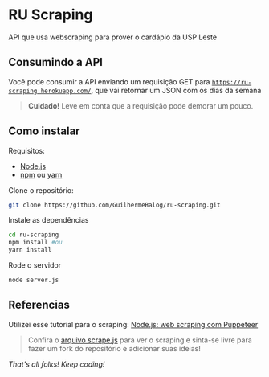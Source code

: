 # RU Scraping

API que usa webscraping para prover o cardápio da USP Leste

## Consumindo a API

Você pode consumir a API enviando um requisição GET para [`https://ru-scraping.herokuapp.com/`](https://ru-scraping.herokuapp.com/), que vai retornar um JSON com os dias da semana

> **Cuidado!** Leve em conta que a requisição pode demorar um pouco. 

## Como instalar

Requisitos:

- [Node.js](https://nodejs.org)
- [npm](https://www.npmjs.com/) ou [yarn](https://yarnpkg.com/)

Clone o repositório:

```bash
git clone https://github.com/GuilhermeBalog/ru-scraping.git
```

Instale as dependências

```bash
cd ru-scraping
npm install #ou
yarn install
```

Rode o servidor

```bash
node server.js
```

## Referencias

Utilizei esse tutorial para o scraping: [Node.js: web scraping com Puppeteer](https://medium.com/@fabiojanio/node-js-web-scraping-com-puppeteer-29dd974eb042)

> Confira o [arquivo scrape.js](https://github.com/GuilhermeBalog/ru-scrape/blob/master/scrape.js) para ver o scraping e sinta-se livre para fazer um fork do repositório e adicionar suas ideias!

*That's all folks! Keep coding!*
